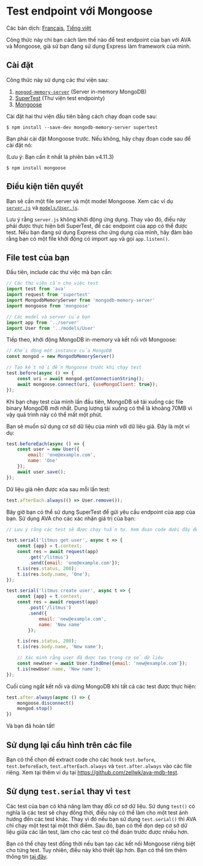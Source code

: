 # Test endpoint với Mongoose

Các bản dịch: [Français](https://github.com/avajs/ava-docs/blob/master/fr_FR/docs/recipes/endpoint-testing-with-mongoose.md), [Tiếng việt](https://github.com/avajs/ava-docs/blob/master/vi_VN/docs/recipes/endpoint-testing-with-mongoose.md)

Công thức này chỉ bạn cách làm thế nào để test endpoint của bạn với AVA và Mongoose, giả sử bạn đang sử dụng Express làm framework của mình.

## Cài đặt

Công thức này sử dụng các thư viện sau:

1. [`mongod-memory-server`](https://github.com/nodkz/mongodb-memory-server) (Server in-memory MongoDB)
2. [SuperTest](https://github.com/visionmedia/supertest) (Thư viện test endpointy)
3. [Mongoose](http://mongoosejs.com)

Cài đặt hai thư viện đầu tiên bằng cách chạy đoạn code sau:

```console
$ npm install --save-dev mongodb-memory-server supertest
```

Bạn phải cài đặt Mongoose trước. Nếu không, hãy chạy đoạn code sau để cài đặt nó:

(Lưu ý: Bạn cần ít nhất là phiên bản v4.11.3)

```console
$ npm install mongoose
```

## Điều kiện tiên quyết

Bạn sẽ cần một file server và một model Mongoose. Xem các ví dụ [`server.js`](https://github.com/zellwk/ava-mdb-test/blob/master/server.js) và [`models/User.js`](https://github.com/zellwk/ava-mdb-test/blob/master/models/User.js).

Lưu ý rằng `server.js` không khởi động ứng dụng. Thay vào đó, điều này phải được thực hiện bởi SuperTest, để các endpoint của app có thể được test. Nếu bạn đang sử dụng Express cho ứng dụng của mình, hãy đảm bảo rằng bạn có một file khởi động có import `app` và gọi `app.listen()`.

## File test của bạn

Đầu tiên, include các thư việc mà bạn cần:

```js
// Các thư viện cần cho việc test
import test from 'ava'
import request from 'supertest'
import MongodbMemoryServer from 'mongodb-memory-server'
import mongoose from 'mongoose'

// Các model và server của bạn
import app from '../server'
import User from '../models/User'
```

Tiếp theo, khởi động MongoDB in-memory và kết nối với Mongoose:

```js
// Khởi động một instance của MongoDB
const mongod = new MongodbMemoryServer()

// Tạo kết nối đến Mongoose trước khi chạy test
test.before(async () => {
	const uri = await mongod.getConnectionString();
	await mongoose.connect(uri, {useMongoClient: true});
});
```

Khi bạn chạy test của mình lần đầu tiên, MongoDB sẽ tải xuống các file binary MongoDB mới nhất. Dung lượng tải xuống có thể là khoảng 70MB vì vậy quá trình này có thể mất một phút.

Bạn sẽ muốn sử dụng cơ sở dữ liệu của mình với dữ liệu giả. Đây là một ví dụ:

```js
test.beforeEach(async () => {
	const user = new User({
		email: 'one@example.com',
		name: 'One'
	});
	await user.save();
});
```

Dữ liệu giả nên được xóa sau mỗi lần test:

```js
test.afterEach.always(() => User.remove());
```

Bây giờ bạn có thể sử dụng SuperTest để gửi yêu cầu endpoint của app của bạn. Sử dụng AVA cho các xác nhận giá trị của bạn:

```js
// Lưu ý rằng các test sẽ được chạy tuần tự. Xem đoạn code dưới đây để biết lý do.

test.serial('litmus get user', async t => {
	const {app} = t.context;
	const res = await request(app)
		.get('/litmus')
		.send({email: 'one@example.com'});
	t.is(res.status, 200);
	t.is(res.body.name, 'One');
});

test.serial('litmus create user', async t => {
	const {app} = t.context;
	const res = await request(app)
		.post('/litmus')
		.send({
			email: 'new@example.com',
			name: 'New name'
		});

	t.is(res.status, 200);
	t.is(res.body.name, 'New name');

	// Xác minh rằng user đã được tạo trong cơ sở dữ liệu
	const newUser = await User.findOne({email: 'new@example.com'});
	t.is(newUser.name, 'New name');
});
```

Cuối cùng ngắt kết nối và dừng MongoDB khi tất cả các test được thực hiện:

```js
test.after.always(async () => {
	mongoose.disconnect()
	mongod.stop()
})

```

Và bạn đã hoàn tất!

## Sử dụng lại cấu hình trên các file

Bạn có thể chọn để extract code cho các hook `test.before`, `test.beforeEach`, `test.afterEach.always` và `test.after.always` vào các file riêng. Xem tại thêm ví dụ tại https://github.com/zellwk/ava-mdb-test.

## Sử dụng `test.serial` thay vì `test`

Các test của bạn có khả năng làm thay đổi cơ sở dữ liệu. Sử dụng `test()` có nghĩa là các test sẽ chạy đồng thời, điều này có thể làm cho một test ảnh hướng đến các test khác. Thay vì đó nếu bạn sử dụng `test.serial()` thì AVA chỉ chạy một test tại một thời điểm. Sau đó, bạn có thể dọn dẹp cơ sở dữ liệu giữa các lần test, làm cho các test có thể đoán trước được nhiều hơn.

Bạn có thể chạy test đồng thời nếu bạn tạo các kết nối Mongoose riêng biệt cho từng test.  Tuy nhiên, điều này khó thiết lập hơn. Bạn có thể tìm thêm thông tin [tại đây](https://github.com/nodkz/mongodb-memory-server#several-mongoose-connections-simultaneously).
